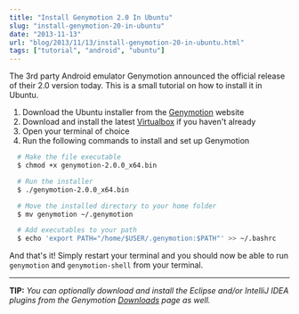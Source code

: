 ```yaml
---
title: "Install Genymotion 2.0 In Ubuntu"
slug: "install-genymotion-20-in-ubuntu"
date: "2013-11-13"
url: "blog/2013/11/13/install-genymotion-20-in-ubuntu.html"
tags: ["tutorial", "android", "ubuntu"]
---
```


The 3rd party Android emulator Genymotion announced the official release of their 2.0 version today. This is a small tutorial on how to install it in Ubuntu.

1. Download the Ubuntu installer from the [Genymotion](https://cloud.genymotion.com/page/launchpad/download/) website
2. Download and install the latest [Virtualbox](https://www.virtualbox.org/wiki/Linux_Downloads) if you haven't already
3. Open your terminal of choice
4. Run the following commands to install and set up Genymotion
```bash
  # Make the file executable
  $ chmod +x genymotion-2.0.0_x64.bin

  # Run the installer
  $ ./genymotion-2.0.0_x64.bin

  # Move the installed directory to your home folder
  $ mv genymotion ~/.genymotion

  # Add executables to your path
  $ echo 'export PATH="/home/$USER/.genymotion:$PATH"' >> ~/.bashrc
```

And that's it! Simply restart your terminal and you should now be able to run `genymotion` and `genymotion-shell` from your terminal.

------------------

**TIP:** *You can optionally download and install the Eclipse and/or IntelliJ IDEA plugins from the Genymotion [Downloads](https://cloud.genymotion.com/page/launchpad/download/) page as well.*




